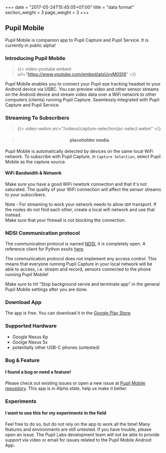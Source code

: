 +++
date = "2017-05-24T15:45:05+07:00"
title = "data format"
section_weight = 3
page_weight = 3
+++

## Pupil Mobile

Pupil Mobile is companion app to Pupil Capture and Pupil Service. It is currently in public alpha!

### Introducing Pupil Mobile

> {{< video-youtube embed-url="https://www.youtube.com/embed/atxUvyM0Sf8" >}}

Pupil Mobile enables you to connect your Pupil eye tracking headset to your Android device via USBC. You can preview video and other sensor streams on the Android device and stream video data over a WiFi network to other computers (clients) running Pupil Capture. Seamlessly integrated with Pupil Capture and Pupil Service.


### Streaming To Subscribers

> {{< video-webm src="/videos/capture-selection/pc-select.webm" >}}

> <h4 align='center'>placeholder media</h4>

Pupil Mobile is automatically detected by devices on the same local WiFi network. To subscribe with Pupil Capture, in `Capture Selection`, select Pupil Mobile as the capture source.

#### WiFi Bandwidth & Network

Make sure you have a good WiFi newtork connection and that it's not saturated. The quality of your WiFi connection will affect the sensor streams to your subscribers.

<aside class="notice">
Note - For streaming to work your network needs to allow <code>UDP</code> transport. If the nodes do not find each other, create a local wifi network and use that instead.
</aside>

<aside class="warning">
Make sure that your firewall is not blocking the connection.
</aside>

### NDSI Communication protocol

The communication protocol is named [NDSI](https://github.com/pupil-labs/pyndsi/blob/master/ndsi-commspec.md), it is completely open. A reference client for Python exsits [here](https://github.com/pupil-labs/pyndsi).

<aside class="warning">
The communication protocol does not implement any access control. This means that everyone running Pupil Capture in your local network will be able to access, i.e. stream and record, sensors connected to the phone running Pupil Mobile!

Make sure to hit "Stop background servie and terminate app" in the general Pupil Mobile settings after you are done.
</aside>

### Download App

The app is free. You can download it in the [Google Play Store](https://play.google.com/store/apps/details?id=com.pupillabs.pupilmobile).

### Supported Hardware

- Google Nexus 6p
- Goolge Nexus 5x
- potentially other USB-C phones (untested)

### Bug & Feature

#### I found a bug or need a feature!

Please check out existing issues or open a new issue at [Pupil Mobile repository](https://github.com/pupil-labs/pupil-mobile-app). This app is in Alpha state, help us make it better.

### Experiments

#### I want to use this for my experiments in the field

Feel free to do so, but do not rely on the app to work all the time! Many features and environments are still untested. If you have trouble, please open an issue. The Pupil Labs development team will not be able to provide support via video or email for issues related to the Pupil Mobile Android App.


